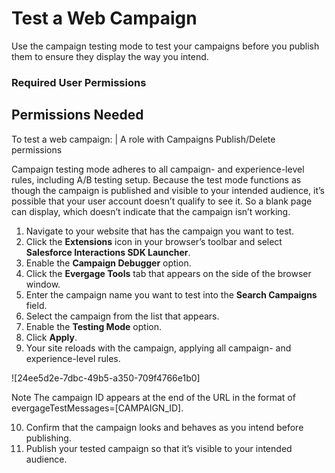 

# Test a Web Campaign

Use the campaign testing mode to test your campaigns before you publish them
to ensure they display the way you intend.

### Required User Permissions

Permissions Needed  
---  
To test a web campaign: | A role with Campaigns Publish/Delete permissions   
  
Campaign testing mode adheres to all campaign- and experience-level rules,
including A/B testing setup. Because the test mode functions as though the
campaign is published and visible to your intended audience, it’s possible
that your user account doesn’t qualify to see it. So a blank page can display,
which doesn’t indicate that the campaign isn’t working.

  1. Navigate to your website that has the campaign you want to test.
  2. Click the **Extensions** icon in your browser’s toolbar and select **Salesforce Interactions SDK Launcher**. 
  3. Enable the **Campaign Debugger** option.
  4. Click the **Evergage Tools** tab that appears on the side of the browser window.
  5. Enter the campaign name you want to test into the **Search Campaigns** field.
  6. Select the campaign from the list that appears.
  7. Enable the **Testing Mode** option.
  8. Click **Apply**.
  9. Your site reloads with the campaign, applying all campaign- and experience-level rules. 

![24ee5d2e-7dbc-49b5-a350-709f4766e1b0]

Note The campaign ID appears at the end of the URL in the format of
evergageTestMessages=[CAMPAIGN_ID].

  10. Confirm that the campaign looks and behaves as you intend before publishing.
  11. Publish your tested campaign so that it’s visible to your intended audience.

